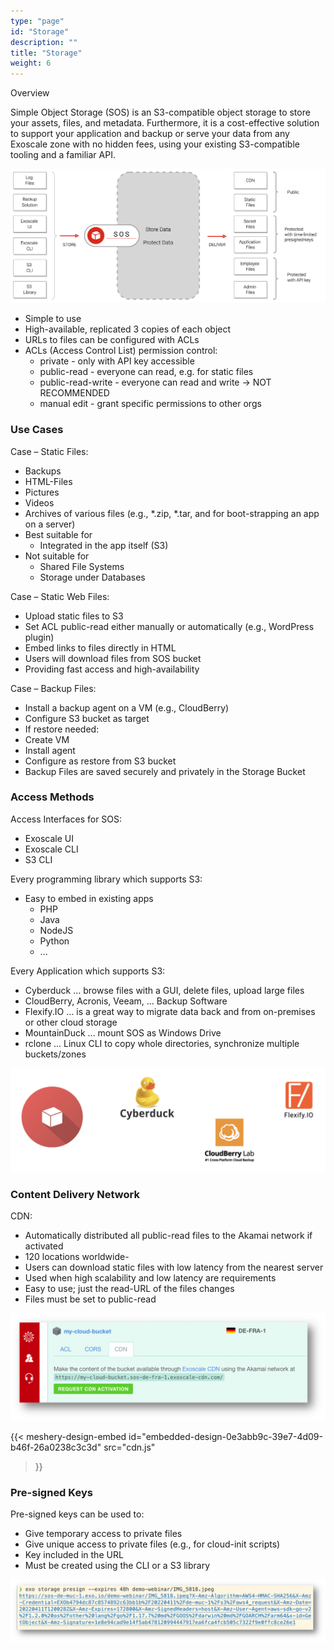 ```yaml
---
type: "page"
id: "Storage"
description: ""
title: "Storage"
weight: 6
---
```


Overview

Simple Object Storage (SOS) is an S3-compatible object storage to store your assets, files, and metadata. Furthermore, it is a cost-effective solution to support your application and backup or serve your data from any Exoscale zone with no hidden fees, using your existing S3-compatible tooling and a familiar API.

![sos](sos.png)

- Simple to use
- High-available, replicated 3 copies of each object
- URLs to files can be configured with ACLs
- ACLs (Access Control List) permission control:
    - private - only with API key accessible
    - public-read - everyone can read, e.g. for static files
    - public-read-write - everyone can read and write -> NOT RECOMMENDED
    - manual edit - grant specific permissions to other orgs

### Use Cases
Case – Static Files:

- Backups
- HTML-Files
- Pictures
- Videos
- Archives of various files (e.g., *.zip, *.tar, and for boot-strapping an app on a server)
- Best suitable for
    - Integrated in the app itself (S3)
- Not suitable for
    - Shared File Systems
    - Storage under Databases

Case – Static Web Files:

- Upload static files to S3
- Set ACL public-read either manually or automatically (e.g., WordPress plugin)
- Embed links to files directly in HTML
- Users will download files from SOS bucket
- Providing fast access and high-availability

Case – Backup Files:

- Install a backup agent on a VM (e.g., CloudBerry)
- Configure S3 bucket as target
- If restore needed:
- Create VM
- Install agent
- Configure as restore from S3 bucket
- Backup Files are saved securely and privately in the Storage Bucket

### Access Methods
Access Interfaces for SOS:

- Exoscale UI
- Exoscale CLI
- S3 CLI

Every programming library which supports S3:
- Easy to embed in existing apps
   - PHP
   - Java
   - NodeJS
   - Python
   - ...

Every Application which supports S3:

- Cyberduck ... browse files with a GUI, delete files, upload large files
- CloudBerry, Acronis, Veeam, ... Backup Software
- Flexify.IO ... is a great way to migrate data back and from on-premises or other cloud storage
- MountainDuck ... mount SOS as Windows Drive
- rclone ... Linux CLI to copy whole directories, synchronize multiple buckets/zones

![sos-tool-logos](sos-tool-logos.png)

### Content Delivery Network
CDN:

- Automatically distributed all public-read files to the Akamai network if activated
- 120 locations worldwide- 
- Users can download static files with low latency from the nearest server
- Used when high scalability and low latency are requirements
- Easy to use; just the read-URL of the files changes
- Files must be set to public-read

![sos-cdn](sos-cdn.png)

{{< meshery-design-embed
  id="embedded-design-0e3abb9c-39e7-4d09-b46f-26a0238c3c3d"
  src="cdn.js"
>}}

### Pre-signed Keys
Pre-signed keys can be used to:

- Give temporary access to private files
- Give unique access to private files (e.g., for cloud-init scripts)
- Key included in the URL
- Must be created using the CLI or a S3 library

![sos-presign](sos-presign.png)
